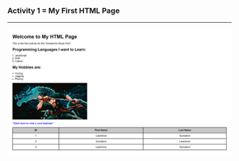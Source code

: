 ### Activity 1 = My First HTML Page
--------------
![screenshot](https://github.com/lawrencegumabon/icreatechs-study-hub/blob/main/activity-1/activity1.png)
